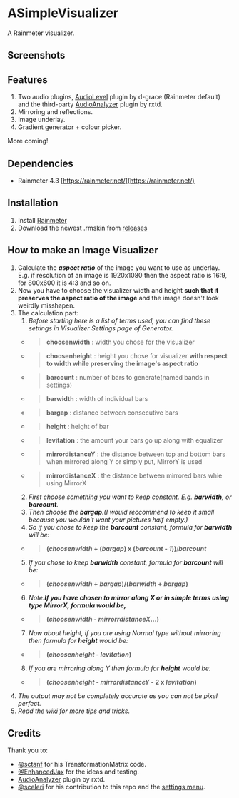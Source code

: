 # ASimpleVisualizer

A Rainmeter visualizer.

## Screenshots

## Features

1. Two audio plugins, [AudioLevel](https://docs.rainmeter.net/manual/plugins/audiolevel/) plugin by d-grace (Rainmeter default) and the third-party [AudioAnalyzer](https://github.com/d-uzlov/Rainmeter-Plugins-by-rxtd]) plugin by rxtd.
2. Mirroring and reflections.
3. Image underlay.
4. Gradient generator + colour picker.

More coming!

## Dependencies

* Rainmeter 4.3 [https://rainmeter.net/](https://rainmeter.net/)

## Installation

1. Install [Rainmeter](https://rainmeter.net/)
2. Download the newest .rmskin from [releases](https://github.com/deathcrafter/ASimpleVisualizer/releases)

## How to make an Image Visualizer
1. Calculate the __*aspect ratio*__ of the image you want to use as underlay. E.g. if resolution of an image is 1920x1080 then the aspect ratio is 16:9, for 800x600 it is 4:3 and so on.
2. Now you have to choose the visualizer width and height **such that it preserves the aspect ratio of the image** and the image doesn't look weirdly misshapen.
3. The calculation part:
   1. _Before starting here is a list of terms used, you can find these settings in Visualizer Settings page of Generator._
   - > **choosenwidth** : width you chose for the visualizer
   - > **choosenheight** : height you chose for visualizer **with respect to width while preserving the image's aspect ratio**
   - > **barcount** : number of bars to generate(named bands in settings)
   - > **barwidth** : width of individual bars
   - > **bargap** : distance between consecutive bars
   - > **height** : height of bar
   - > **levitation** : the amount your bars go up along with equalizer
   - > **mirrordistanceY** : the distance between top and bottom bars when mirrored along Y or simply put, MirrorY is used
   - > **mirrordistanceX** : the distance between mirrored bars whie using MirrorX
   2. _First choose something you want to keep constant. E.g. **barwidth**, or **barcount**._
   3. _Then choose the **bargap**.(I would reccommend to keep it small because you wouldn't want your pictures half empty.)_
   4. _So if you chose to keep the **barcount** constant, formula for **barwidth** will be:_
   - > **(_choosenwidth_ + (_bargap_) x (_barcount - 1_))**/**_barcount_**
   5. _If you chose to keep **barwidth** constant, formula for **barcount** will be:_
   - > **(_choosenwidth_ + _bargap_)/(_barwidth_ + _bargap_)**
   6. _Note:**If you have chosen to mirror along X or in simple terms using type MirrorX, formula would be,**_ 
   - > **(_choosenwidth_ - _mirrorrdistanceX_...)**
   7. _Now about height, if you are using Normal type without mirroring then formula for **height** would be:_
   - > **(_choosenheight_ - _levitation_)**
   8. _If you are mirroring along Y then formula for **height** would be:_
   - > **(_choosenheight_ - _mirrordistanceY_ - 2 x _levitation_)**
4. _The output may not be completely accurate as you can not be pixel perfect._
5. _Read the [wiki](https://github.com/deathcrafter/ASimpleVisualizer/wiki) for more tips and tricks._

## Credits

Thank you to: 

* [@sctanf](https://github.com/sctanf) for his TransformationMatrix code.
* [@EnhancedJax](https://github.com/EnhancedJax) for the ideas and testing.
* [AudioAnalyzer](https://github.com/d-uzlov/Rainmeter-Plugins-by-rxtd]) plugin by rxtd.
* [@sceleri](https://github.com/sceleri) for his contribution to this repo and the [settings menu](https://github.com/sceleri/settings). 
